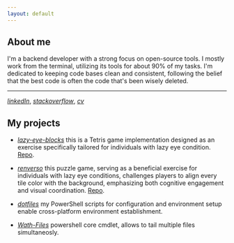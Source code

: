 ```yaml
---
layout: default
---
```


## About me
I'm a backend developer with a strong focus on open-source tools. I mostly work from the terminal, utilizing its tools for about 90% of my tasks.
I'm dedicated to keeping code bases clean and consistent, following the belief that the best code is often the code that's been wisely deleted.

* * *

_[linkedIn](https://www.linkedin.com/in/alexander-gurevich-6944a2162/)_, _[stackoverflow](https://stackoverflow.com/users/6482931/monsieur-merso)_, _[cv](https://docs.google.com/document/d/e/2PACX-1vRl2wJbKtvQATNbgvxZvt03tPdlCrdqnztSZkZroazmgHQzEhlE62XeESyDPW1YWDhccPPYgYVDZRHZ/pub)_

## My projects
* _[lazy-eye-blocks](https://leblocks.github.io/lazy-eye-blocks/)_ this is a Tetris game implementation designed as an exercise specifically tailored for individuals with lazy eye condition. [Repo](https://github.com/leblocks/lazy-eye-blocks).

* _[renverso](https://leblocks.github.io/renverso/)_ this puzzle game, serving as a beneficial exercise for individuals with lazy eye conditions, challenges players to align every tile color with the background, emphasizing both cognitive engagement and visual coordination. [Repo](https://github.com/leblocks/renverso).

* _[dotfiles](https://github.com/leblocks/dotfiles)_ my PowerShell scripts for configuration and environment setup enable cross-platform environment establishment.

*  _[Wath-Files](https://gist.github.com/leblocks/e239b36a0a8e0164846b46d37e04c827)_ powershell core cmdlet, allows to tail multiple files simultaneosly.
